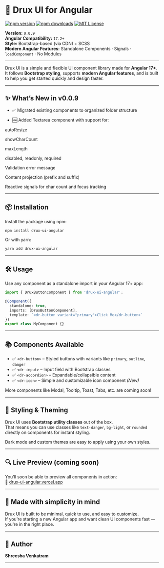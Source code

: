 # 🎨 Drux UI for Angular

[![npm version](https://img.shields.io/npm/v/drux-ui-angular.svg)](https://www.npmjs.com/package/drux-ui-angular)
[![npm downloads](https://img.shields.io/npm/dm/drux-ui-angular.svg)](https://www.npmjs.com/package/drux-ui-angular)
[![MIT License](https://img.shields.io/badge/license-MIT-blue.svg)](LICENSE)

**Version:** `0.0.9`  
**Angular Compatibility:** `17.2+`  
**Style:** Bootstrap-based (via CDN) + SCSS  
**Modern Angular Features:** Standalone Components · Signals · `loadComponent` · No Modules

---

Drux UI is a simple and flexible UI component library made for **Angular 17+**.  
It follows **Bootstrap styling**, supports **modern Angular features**, and is built to help you get started quickly and design faster.

---
## ✨ What’s New in v0.0.9
 - ✅ Migrated existing components to organized folder structure

 - 🆕 Added Textarea component with support for:

autoResize

showCharCount

maxLength

disabled, readonly, required

Validation error message

Content projection (prefix and suffix)

Reactive signals for char count and focus tracking

---

## 📦 Installation

Install the package using npm:

```bash
npm install drux-ui-angular
```

Or with yarn:

```bash
yarn add drux-ui-angular
```

---

## 🛠 Usage

Use any component as a standalone import in your Angular 17+ app:

```ts
import { DruxButtonComponent } from 'drux-ui-angular';

@Component({
  standalone: true,
  imports: [DruxButtonComponent],
  template: `<dr-button variant="primary">Click Me</dr-button>`
})
export class MyComponent {}
```

---

## 📚 Components Available

- ✅ `<dr-button>` – Styled buttons with variants like `primary`, `outline`, `danger`
- ✅ `<dr-input>` – Input field with Bootstrap classes
- ✅ `<dr-accordion>` – Expandable/collapsible content
- ✅ `<dr-icon>` – Simple and customizable icon component *(New)*

More components like Modal, Tooltip, Toast, Tabs, etc. are coming soon!

---

## 🎨 Styling & Theming

Drux UI uses **Bootstrap utility classes** out of the box.  
That means you can use classes like `text-danger`, `bg-light`, or `rounded` directly on components for instant styling.

Dark mode and custom themes are easy to apply using your own styles.

---

## 🔍 Live Preview (coming soon)

You’ll soon be able to preview all components in action:  
📎 [drux-ui-angular.vercel.app](https://drux-ui-angular.vercel.app)

---

## 🙌 Made with simplicity in mind

Drux UI is built to be minimal, quick to use, and easy to customize.  
If you're starting a new Angular app and want clean UI components fast — you're in the right place.

---

## 👤 Author

**Shreesha Venkatram**  

---


